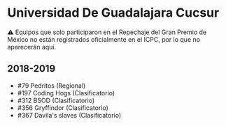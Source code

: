 # Universidad De Guadalajara Cucsur

:warning: Equipos que solo participaron en el Repechaje del Gran Premio de México no están registrados oficialmente en el ICPC, por lo que no aparecerán aquí.

## 2018-2019

- #79 Pedritos (Regional)
- #197 Coding Hogs (Clasificatorio)
- #312 BSOD (Clasificatorio)
- #356 Gryffindor (Clasificatorio)
- #367 Davila's slaves (Clasificatorio)


